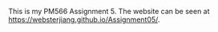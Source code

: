 This is my PM566 Assignment 5. The website can be seen at https://websterjiang.github.io/Assignment05/.
